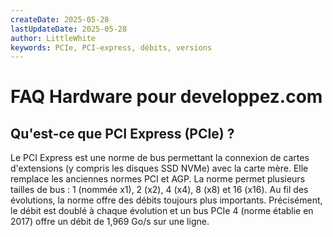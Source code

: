 ```yaml
---
createDate: 2025-05-28
lastUpdateDate: 2025-05-28
author: LittleWhite
keywords: PCIe, PCI-express, débits, versions
---
```


# FAQ Hardware pour developpez.com

## Qu'est-ce que PCI Express (PCIe) ?

Le PCI Express est une norme de bus permettant la connexion de cartes d'extensions (y compris les disques SSD NVMe) avec la carte mère. Elle remplace les anciennes normes PCI et AGP.
La norme permet plusieurs tailles de bus : 1 (nommée x1), 2 (x2), 4 (x4), 8 (x8) et 16 (x16).
Au fil des évolutions, la norme offre des débits toujours plus importants. Précisément, le débit est doublé à chaque évolution et un bus PCIe 4 (norme établie en 2017) offre un débit de 1,969 Go/s sur une ligne.